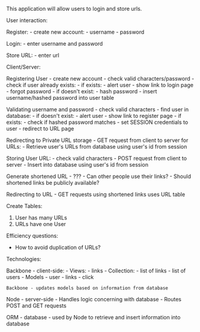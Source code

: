 This application will allow users to login and store urls.

User interaction:

  Register:
    - create new account:
      - username
      - password

  Login:
    - enter username and password

  Store URL:
    - enter url

Client/Server:

  Registering User
    - create new account
      - check valid characters/password
      - check if user already exists:
        - if exists:
          - alert user
          - show link to login page
          - forgot password
        - if doesn't exist:
          - hash password
          - insert username/hashed password into user table

  Validating username and password
      - check valid characters
      - find user in database:
        - if doesn't exist:
            - alert user
            - show link to register page
        - if exists:
            - check if hashed password matches
            - set SESSION credentials to user
            - redirect to URL page

  Redirecting to Private URL storage
    - GET request from client to server for URLs:
      - Retrieve user's URLs from database using user's id from session

  Storing User URL:
    - check valid characters
    - POST request from client to server
      - Insert into database using user's id from session

  Generate shortened URL
    - ???
    - Can other people use their links?
    - Should shortened links be publicly available?

  Redirecting to URL
    - GET requests using shortened links uses URL table


Create Tables:

  1. User has many URLs
  2. URLs have one User

  Efficiency questions:
  - How to avoid duplication of URLs?

Technologies:

  Backbone - client-side:
    - Views:
      - links
    - Collection:
      - list of links
      - list of users
    - Models
      - user
      - links
      - click

    Backbone - updates models based on information from database

  Node - server-side
    - Handles logic concerning with database
    - Routes POST and GET requests

  ORM - database
    - used by Node to retrieve and insert information into database